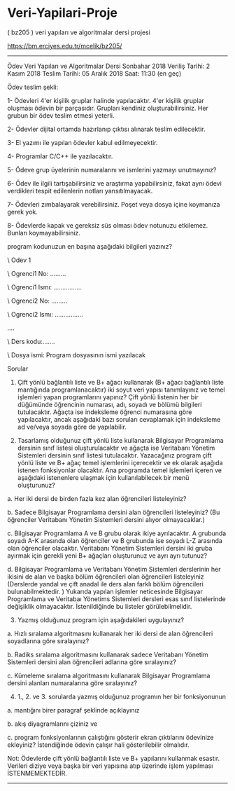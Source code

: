 # Veri-Yapilari-Proje
( bz205 ) veri yapıları ve algoritmalar dersi projesi



https://bm.erciyes.edu.tr/mcelik/bz205/













***************************************************
Ödev
Veri Yapıları ve Algoritmalar Dersi
Sonbahar 2018
Veriliş Tarihi: 2 Kasım 2018
Teslim Tarihi: 05 Aralık 2018 Saat: 11:30 (en geç)

Ödev teslim şekli:

1-	Ödevleri 4'er kişilik gruplar halinde yapılacaktır. 4'er kişilik gruplar oluşması ödevin bir parçasıdır. Grupları kendiniz oluşturabilirsiniz. Her grubun bir ödev teslim etmesi yeterli. 

2-	Ödevler dijital ortamda hazırlanıp çıktısı alınarak teslim edilecektir. 

3-	El yazımı ile yapılan ödevler kabul edilmeyecektir. 

4-	Programlar C/C++ ile yazılacaktır. 

5-	Ödeve grup üyelerinin numaralarını  ve ismlerini yazmayı unutmayınız? 

6-	Ödev ile ilgili tartışabilirsiniz ve araştırma yapabilirsiniz, fakat aynı ödevi verdikleri tespit edilenlerin notları yansıtılmayacak.

7-	Ödevleri zımbalayarak verebilirsiniz. Poşet veya dosya içine koymanıza gerek yok.

8-	Ödevlerde kapak ve gereksiz süs olması ödev notunuzu etkilemez. Bunları koymayabilirsiniz.

program kodunuzun en başına aşağıdaki bilgileri yazınız?

\\  Odev 1

\\ Ogrenci1 No: .........

\\ Ogrenci1 Ismı: ................

\\ Ogrenci2 No: .........

\\ Ogrenci2 Ismı: ................

....

\\ Ders kodu:…….

\\ Dosya ismi: Program dosyasının ismi yazılacak


Sorular

1.	Çift yönlü bağlantılı liste ve B+ ağacı kullanarak (B+ ağacı bağlantılı liste mantığında programlanacaktır) iki soyut veri yapısı tanımlayınız ve temel işlemleri yapan programlarını yapınız? Çift yönlü listenin her bir düğümünde öğrencinin numarası, adı, soyadı ve bölümü bilgileri tutulacaktır.  Ağaçta ise indeksleme öğrenci numarasına göre yapılacaktır, ancak aşağıdaki bazı soruları cevaplamak için indeksleme ad ve/veya soyada göre de yapılabilir. 


2.	Tasarlamış olduğunuz çift yönlü liste kullanarak Bilgisayar Programlama dersinin sınıf listesi oluşturulacaktır ve ağaçta ise Veritabanı Yönetim Sistemleri dersinin sınıf listesi tutulacaktır. Yazacağınız program çift yönlü liste ve B+ ağaç temel işlemlerini içerecektir ve ek olarak aşağıda istenen fonksiyonlar olacaktır. Ana programda temel işlemleri içeren ve aşağıdaki istenenlere ulaşmak için kullanılabilecek bir menü oluşturunuz?  

a.	Her iki dersi de birden fazla kez alan öğrencileri listeleyiniz?

b.	Sadece Bilgisayar Programlama dersini alan öğrencileri listeleyiniz? (Bu öğrenciler Veritabanı Yönetim Sistemleri dersini alıyor olmayacaklar.)

c.	Bilgisayar Programlama A ve B grubu olarak ikiye ayrılacaktır. A grubunda soyadı A-K arasında olan öğrenciler ve B grubunda ise soyadı L-Z arasında olan öğrenciler olacaktır. Veritabanı Yönetim Sistemleri dersini iki gruba ayırmak için gerekli yeni B+ ağaçları oluşturunuz ve ayrı ayrı tutunuz?

d.	Bilgisayar Programlama ve Veritabanı Yönetim Sistemleri derslerinin her ikisini de alan ve başka bölüm öğrencileri olan öğrencileri listeleyiniz (Derslerde yandal ve çift anadal ile ders alan farklı bölüm öğrencileri bulunabilmektedir. ) 
Yukarıda yapılan işlemler neticesinde Bilgisayar Programlama ve Veritabaı Yönetims Sistemleri dersleri esas sınıf listelerinde değişiklik olmayacaktır. İstenildiğinde bu listeler görülebilmelidir.


3.	Yazmış olduğunuz program için aşağıdakileri uygulayınız? 

a.	Hızlı sıralama algoritmasını kullanarak her iki dersi de alan öğrencileri soyadlarına göre sıralayınız?

b.	Radiks sıralama algoritmasını kullanarak sadece Veritabanı Yönetim Sistemleri dersini alan öğrencileri adlarına göre sıralayınız?

c.	Kümeleme sıralama algoritmasını kullanarak Bilgisayar Programlama dersini alanları numaralarına göre sıralayınız?


4.	1., 2. ve 3. sorularda yazmış olduğunuz programın her bir fonksiyonunun 

a.	mantığını birer paragraf şeklinde açıklayınız  

b.	akış diyagramlarını çiziniz ve 

c.	program fonksiyonlarının çalıştığını gösterir ekran çıktılarını ödevinize ekleyiniz? İstendiğinde ödevin çalışır hali gösterilebilir olmalıdır. 

Not: Ödevlerde çift yönlü bağlantılı liste ve B+ yapılarını kullanmak esastır. Verileri diziye veya başka bir veri yapısına  atıp üzerinde işlem yapılması İSTENMEMEKTEDİR.


*********************************************
